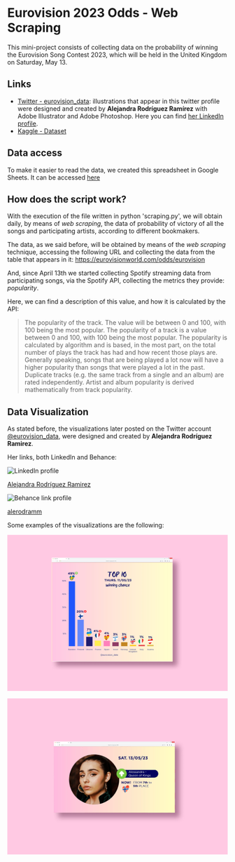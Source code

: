 # Eurovision 2023 Odds - Web Scraping

This mini-project consists of collecting data on the probability of winning the Eurovision Song Contest 2023, which will be held in the United Kingdom on Saturday, May 13.

## Links
- [Twitter - eurovision_data](https://twitter.com/eurovision_data): illustrations that appear in this twitter profile were designed and created by **Alejandra Rodríguez Ramírez** with Adobe Illustrator and Adobe Photoshop. Here you can find [her LinkedIn profile](https://es.linkedin.com/in/alejandrarodriguezramirez).
- [Kaggle - Dataset](https://www.kaggle.com/datasets/anxods/eurovision-2023-betting-odds)

## Data access

To make it easier to read the data, we created this spreadsheet in Google Sheets. It can be accessed [here](https://docs.google.com/spreadsheets/d/1SkcXpMeDGgqKFdMBL_9LICRxvMGqID86YT8WS91Lvmg/edit?usp=sharing)

## How does the script work?

With the execution of the file written in python 'scraping.py', we will obtain daily, by means of _web scraping_, the data of probability of victory of all the songs and participating artists, according to different bookmakers.

The data, as we said before, will be obtained by means of the _web scraping_ technique, accessing the following URL and collecting the data from the table that appears in it: https://eurovisionworld.com/odds/eurovision

And, since April 13th we started collecting Spotify streaming data from participating songs, via the Spotify API, collecting the metrics they provide: _popularity_.

Here, we can find a description of this value, and how it is calculated by the API:

> The popularity of the track. The value will be between 0 and 100, with 100 being the most popular. The popularity of a track is a value between 0 and 100, with 100 being the most popular. The popularity is calculated by algorithm and is based, in the most part, on the total number of plays the track has had and how recent those plays are. Generally speaking, songs that are being played a lot now will have a higher popularity than songs that were played a lot in the past. Duplicate tracks (e.g. the same track from a single and an album) are rated independently. Artist and album popularity is derived mathematically from track popularity.

## Data Visualization

As stated before, the visualizations later posted on the Twitter account [@eurovision_data](https://twitter.com/eurovision_data), were designed and created by **Alejandra Rodríguez Ramirez**. 

Her links, both LinkedIn and Behance:

![LinkedIn profile](https://img.shields.io/badge/LinkedIn-0077B5?style=for-the-badge&logo=linkedin&logoColor=white) 

[Alejandra Rodríguez Ramirez](https://es.linkedin.com/in/alejandrarodriguezramirez)

![Behance link profile](https://img.shields.io/badge/Behance-0054F7?style=for-the-badge&logo=behance&logoColor=white) 

[alerodramm](https://www.behance.net/alerodramm)

Some examples of the visualizations are the following:

![Top 10 Countries by Winning Change (11/05/2023)](assets/Portfolio_02.jpg)

![Alessandra - Queen of Kings jumps up from 7th to 5th in winning odds (13/05/2023)](assets/Portfolio_022.jpg)